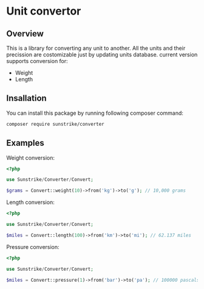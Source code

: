 # Unit convertor


## Overview
This is a library for converting any unit to another. All the units and their precission are costomizable just by updating units database. current version supports conversion for:
- Weight
- Length


## Insallation
You can install this package by running following composer command:
```sh
composer require sunstrike/converter
```

## Examples
Weight conversion:
```php
<?php

use Sunstrike/Converter/Convert;

$grams = Convert::weight(10)->from('kg')->to('g'); // 10,000 grams


```
Length conversion:
```php
<?php

use Sunstrike/Converter/Convert;

$miles = Convert::length(100)->from('km')->to('mi'); // 62.137 miles


```
Pressure conversion:
```php
<?php

use Sunstrike/Converter/Convert;

$miles = Convert::pressure(1)->from('bar')->to('pa'); // 100000 pascals


```
